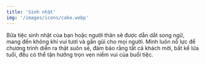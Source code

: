 ```yaml
---
title: 'Sinh nhật'
img: '/images/icons/cake.webp' 
---
```

Bữa tiệc sinh nhật của bạn hoặc người thân sẽ được dẫn dắt song ngữ, mang đến không khí vui tươi và gần gũi cho mọi người. Mình luôn nỗ lực để chương trình diễn ra thật suôn sẻ, đảm bảo rằng tất cả khách mời, bất kể lứa tuổi, đều có thể tận hưởng trọn vẹn niềm vui của buổi tiệc.
